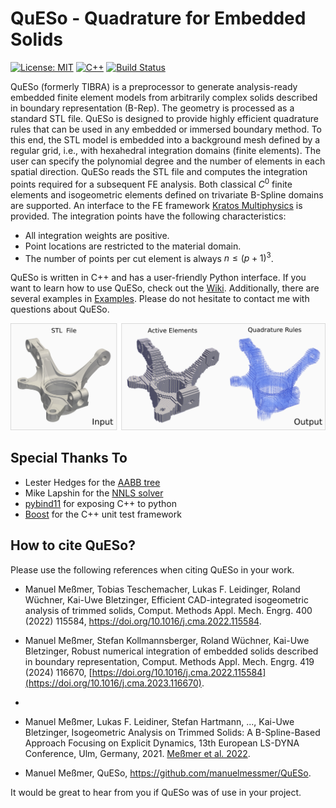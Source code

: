 # QuESo - Quadrature for Embedded Solids

[![License: MIT](https://img.shields.io/badge/License-BSD4-green.svg)](https://github.com/manuelmessmer/QuESo/blob/main/LICENSE) [![C++][c++-image]][c++standard] [![Build Status](https://github.com/manuelmessmer/QuESo/actions/workflows/ci.yml/badge.svg?branch=main)](https://github.com/manuelmessmer/QuESo/actions)

[c++-image]: https://img.shields.io/badge/C++-17-blue.svg?style=flat&logo=c%2B%2B
[c++standard]: https://isocpp.org/std/the-standard

QuESo (formerly TIBRA) is a preprocessor to generate analysis-ready embedded finite element models from arbitrarily complex solids described in boundary representation (B-Rep). The geometry is processed as a standard STL file. QuESo is designed to provide highly efficient quadrature rules that can be used in any embedded or immersed boundary method. To this end, the STL model is embedded into a background mesh defined by a regular grid, i.e., with hexahedral integration domains (finite elements). The user can specify the polynomial degree and the number of elements in each spatial direction. QuESo reads the STL file and computes the integration points required for a subsequent FE analysis. Both classical $C^0$ finite elements and isogeometric elements defined on trivariate B-Spline domains are supported. An interface to the FE framework [Kratos Multiphysics](https://github.com/KratosMultiphysics/Kratos) is provided. The integration points have the following characteristics:
* All integration weights are positive.
* Point locations are restricted to the material domain.
* The number of points per cut element is always $n \leq (p+1)^3$.
  
QuESo is written in C++ and has a user-friendly Python interface. If you want to learn how to use QuESo, check out the [Wiki](https://github.com/manuelmessmer/QuESo/wiki/Getting-Started). Additionally, there are several examples in [Examples](https://github.com/manuelmessmer/QuESo/tree/main/examples). Please do not hesitate to contact me with questions about QuESo.

![](https://github.com/manuelmessmer/QuESo/blob/main/docs/input_output.png) 

## Special Thanks To
* Lester Hedges for the [AABB tree](https://github.com/lohedges/aabbcc)
* Mike Lapshin for the [NNLS solver](https://github.com/mlapshin/nnls)
* [pybind11](https://github.com/pybind/pybind11) for exposing C++ to python
* [Boost](https://www.boost.org/users/download/) for the C++ unit test framework
  
## How to cite QuESo?
Please use the following references when citing QuESo in your work.

* Manuel Meßmer, Tobias Teschemacher, Lukas F. Leidinger, Roland Wüchner, Kai-Uwe Bletzinger, Efficient CAD-integrated isogeometric analysis of trimmed solids, Comput. Methods Appl. Mech. Engrg.  400 (2022) 115584, https://doi.org/10.1016/j.cma.2022.115584.

* Manuel Meßmer, Stefan Kollmannsberger, Roland Wüchner, Kai-Uwe Bletzinger, Robust numerical integration of embedded solids described in boundary representation, Comput. Methods Appl. Mech. Engrg.  419 (2024) 116670, [https://doi.org/10.1016/j.cma.2022.115584](https://doi.org/10.1016/j.cma.2023.116670).
* 
* Manuel Meßmer, Lukas F. Leidiner, Stefan Hartmann, ..., Kai-Uwe Bletzinger, Isogeometric Analysis on Trimmed Solids: A B-Spline-Based Approach Focusing on Explicit Dynamics, 13th European LS-DYNA Conference, Ulm, Germany, 2021. [Meßmer et al. 2022](https://www.researchgate.net/publication/357053531_Isogeometric_Analysis_on_Trimmed_Solids_A_B-Spline-Based_Approach_Focusing_on_Explicit_Dynamics).

* Manuel Meßmer, QuESo, https://github.com/manuelmessmer/QuESo.

It would be great to hear from you if QuESo was of use in your project.



